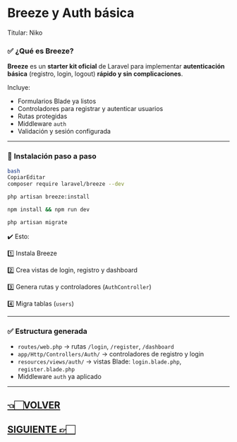 # Breeze y Auth básica

Titular: Niko

### ✅ **¿Qué es Breeze?**

**Breeze** es un **starter kit oficial** de Laravel para implementar **autenticación básica** (registro, login, logout) **rápido y sin complicaciones**.

Incluye:

- Formularios Blade ya listos
- Controladores para registrar y autenticar usuarios
- Rutas protegidas
- Middleware `auth`
- Validación y sesión configurada

---

### 📌 **Instalación paso a paso**

```bash
bash
CopiarEditar
composer require laravel/breeze --dev

php artisan breeze:install

npm install && npm run dev

php artisan migrate

```

✔️ Esto:

1️⃣ Instala Breeze

2️⃣ Crea vistas de login, registro y dashboard

3️⃣ Genera rutas y controladores (`AuthController`)

4️⃣ Migra tablas (`users`)

---

### ✅ **Estructura generada**

- `routes/web.php` → rutas `/login`, `/register`, `/dashboard`
- `app/Http/Controllers/Auth/` → controladores de registro y login
- `resources/views/auth/` → vistas Blade: `login.blade.php`, `register.blade.php`
- Middleware `auth` ya aplicado

---

## [👈🏻VOLVER](Laravel%20index.md)

## [SIGUIENTE 👉🏻](Registro,%20login%20y%20logout.md)